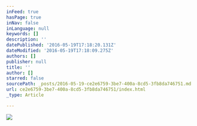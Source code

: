 ```yaml
---
inFeed: true
hasPage: true
inNav: false
inLanguage: null
keywords: []
description: ''
datePublished: '2016-05-19T17:18:20.131Z'
dateModified: '2016-05-19T17:18:09.275Z'
authors: []
publisher: null
title: ''
author: []
starred: false
sourcePath: _posts/2016-05-19-ce2e6759-3be7-400a-8cd5-3fb8da746751.md
url: ce2e6759-3be7-400a-8cd5-3fb8da746751/index.html
_type: Article

---
```

![](https://the-grid-user-content.s3-us-west-2.amazonaws.com/6b27a352-5b40-43aa-bf71-7eb73bf4ddad.jpg)